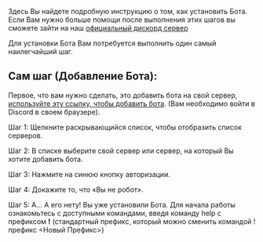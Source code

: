 Здесь Вы найдете подробную инструкцию о том, как установить Бота.
Если Вам нужно больше помощи после выполнения этих шагов вы сможете зайти на наш [официальный дискорд сервер](https://discord.gg/P759p4nMsR)

Для установки Бота Вам потребуется выполнить один самый наилегчайший шаг.

## Сам шаг (Добавление Бота):
Первое, что вам нужно сделать, это добавить бота на свой сервер, [используйте эту ссылку, чтобы добавить бота](https://discord.com/api/oauth2/authorize?client_id=746480796138733699&permissions=8&scope=bot). (Вам необходимо войти в Discord в своем браузере).

Шаг 1: Щелкните раскрывающийся список, чтобы отобразить список серверов.

Шаг 2: В списке выберите свой сервер или сервер, на который Вы хотите добавить бота.

Шаг 3: Нажмите на синюю кнопку авторизации.

Шаг 4: Докажите то, что «Вы не робот».

Шаг 5: А... А его нету! Вы уже установили Бота. Для начала работы ознакомьтесь с доступными командами, введя команду help с префиксом **!** (стандартный префикс, который можно сменить командой !префикс <Новый Префикс>)
